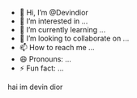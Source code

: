 - 👋 Hi, I’m @Devindior
- 👀 I’m interested in ...
- 🌱 I’m currently learning ...
- 💞️ I’m looking to collaborate on ...
- 📫 How to reach me ...
- 😄 Pronouns: ...
- ⚡ Fun fact: ...

<!---
Devindior/Devindior is a ✨ special ✨ repository because its `README.md` (this file) appears on your GitHub profile.
You can click the Preview link to take a look at your changes.
--->hai im devin dior 
